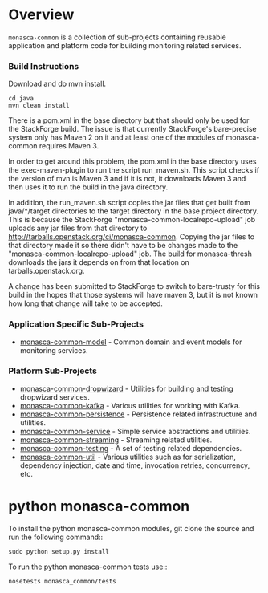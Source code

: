 # Overview

`monasca-common` is a collection of sub-projects containing reusable application and platform code for building monitoring related services.

### Build Instructions
Download and do mvn install.
```
cd java
mvn clean install
```

There is a pom.xml in the base directory but that should only be used for the StackForge build. The issue is that currently StackForge's bare-precise system only has Maven 2 on it and at least one of the modules of monasca-common requires Maven 3.

In order to get around this problem, the pom.xml in the base directory uses the exec-maven-plugin to run the script run_maven.sh. This script checks if the version of mvn is Maven 3 and if it is not, it downloads Maven 3 and then uses it to run the build in the java directory.

In addition, the run_maven.sh script copies the jar files that get built from java/\*/target directories to the target directory in the base project directory. This is because the StackForge "monasca-common-localrepo-upload" job uploads any jar files from that directory to http://tarballs.openstack.org/ci/monasca-common. Copying the jar files to that directory made it so there didn't have to be changes made to the "monasca-common-localrepo-upload" job. The build for monasca-thresh downloads the jars it depends on from that location on tarballs.openstack.org.

A change has been submitted to StackForge to switch to bare-trusty for this build in the hopes that those systems will have maven 3, but it is not known how long that change will take to be accepted.

### Application Specific Sub-Projects

* [monasca-common-model](https://github.com/stackforge/monasca-common/tree/master/java/monasca-common-model) - Common domain and event models for monitoring services.

### Platform Sub-Projects

* [monasca-common-dropwizard](https://github.com/stackforge/monasca-common/tree/master/java/monasca-common-dropwizard) - Utilities for building and testing dropwizard services.
* [monasca-common-kafka](https://github.com/stackforge/monasca-common/tree/master/java/monasca-common-kafka) - Various utilities for working with Kafka.
* [monasca-common-persistence](https://github.com/stackforge/monasca-common/tree/master/java/monasca-common-persistence) - Persistence related infrastructure and utilities.
* [monasca-common-service](https://github.com/stackforge/monasca-common/tree/master/java/monasca-common-service) - Simple service abstractions and utilities.
* [monasca-common-streaming](https://github.com/stackforge/monasca-common/tree/master/java/monasca-common-streaming) - Streaming related utilities.
* [monasca-common-testing](https://github.com/stackforge/monasca-common/tree/master/java/monasca-common-testing) - A set of testing related dependencies.
* [monasca-common-util](https://github.com/stackforge/monasca-common/tree/master/java/monasca-common-util) - Various utilities such as for serialization, dependency injection, date and time, invocation retries, concurrency, etc.


python monasca-common
======================

To install the python monasca-common modules, git clone the source and run the
following command::

    sudo python setup.py install

To run the python monasca-common tests use::

    nosetests monasca_common/tests
